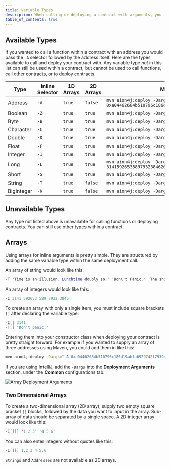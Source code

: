 ```yaml
---
title: Variable Types
description: When calling or deploying a contract with arguments, you must specify the type of variable you are submitting.
table_of_contents: true
---
```


## Available Types

If you wanted to call a function within a contract with an address you would pass the `-A` selector followed by the address itself. Here are the types available to call and deploy your contract with. Any variable type _not_ in this list can still be used within a contract, but cannot be used to call functions, call other contracts, or to deploy contracts.

| Type | Inline Selector | 1D Arrays | 2D Arrays | Maven Command Example |
| ---- | --------------- | --------- | --------- | --------------------- |
| Address | `-A` | `true` | `false` | `mvn aion4j:deploy -Dargs='-A 0xa04462684b510796c186d19abfa6929742f79394583d6efb1243bbb473f21d9f'` |
| Boolean | `-Z` | `true`| `true` | `mvn aion4j:deploy -Dargs='-Z true'` |
| Byte | `-B` | `true`| `true` | `mvn aion4j:deploy -Dargs='-B a0'` |
| Character | `-C` | `true`| `true` | `mvn aion4j:deploy -Dargs='-C A'` |
| Double | `-D` | `true`| `true` | `mvn aion4j:deploy -Dargs='-D 3.141592654'` |
| Float | `-F` | `true`| `true` | `mvn aion4j:deploy -Dargs='-F 3.141'` |
| Integer | `-I` | `true`| `true` | `mvn aion4j:deploy -Dargs='-I 42'` |
| Long | `-L` | `true`| `true` | `mvn aion4j:deploy -Dargs='-L 3141592653589793238462643383279502884197169'` |
| Short | `-S` | `true`| `true` | `mvn aion4j:deploy -Dargs='-S 314159'` |
| String | `-T` | `true`| `false` | `mvn aion4j:deploy -Dargs='-T "Don't panic."'` |
| BigInteger | `-K` | `true` | `false` |  `mvn aion4j:deploy -Dargs='-K 1000000000'` |


## Unavailable Types

Any type not listed above is unavailable for calling functions or deploying contracts. You can still use other types within a contract.

## Arrays

Using arrays for inline arguments is pretty simple. They are structured by adding the same variable type within the same deployment call.

An array of string would look like this:

```java
-T 'Time is an illusion. Lunchtime doubly so.' 'Don\'t Panic.' 'The ships hung in the sky in much the same way that bricks don\'t.'
```

An array of integers would look like this:

```java
-I 3141 592653 589 7932 3846
```

To create an array with only a single item, you must include square brackets `[]` after declaring the variable type:

```java
-I[] 3141
-T[] "Don't panic."
```

Entering them into your constructor class when deploying your contract is pretty straight forward: For example if you wanted to supply an array of three addresses using Maven, you could add them in like this:

```bash
mvn aion4j:deploy -Dargs="-A 0xa04462684b510796c186d19abfa6929742f79394583d6efb1243bbb473f21d9f 0xa0f1002373877bd6987f23af0daa97f5d886d591cf308408cb396eda44f3456e 0xa08ff81385e37fa8a7a3ab045ac0d25187fdfbae58ae54cc5ab44d90cdac6648"
```

If you are using IntelliJ, add the `-Dargs` into the **Deployment Arguments** section, under the **Common** configurations tab.

![Array Deployment Arguments](/developers/tools/maven-cli/images/array-deployment-arguments.png)

### Two Dimensional Arrays

To create a two-dimensional array (2D array), supply two empty square bracket `[]` blocks, followed by the data you want to input in the array. Sub-array of data should be separated by a single space. A 2D integer array would look like this:

```java
-I[][] '1 2 3' '4 5 6'
```

You can also enter integers without quotes like this:

```java
-I[][] 1,2,3 4,5,6
```

`Strings` and `Addresses` are not available as 2D arrays.
